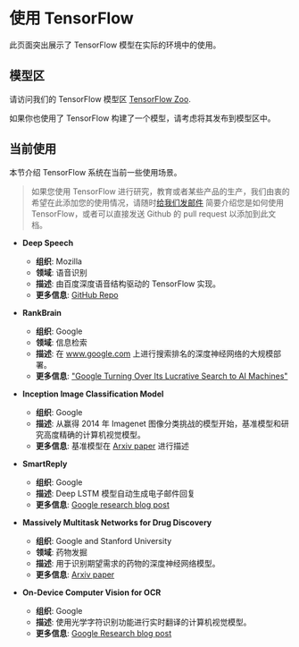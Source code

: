 # 使用 TensorFlow

此页面突出展示了 TensorFlow 模型在实际的环境中的使用。


## 模型区

请访问我们的 TensorFlow 模型区 [TensorFlow Zoo](https://github.com/tensorflow/models).

如果你也使用了 TensorFlow 构建了一个模型，请考虑将其发布到模型区中。


## 当前使用

本节介绍 TensorFlow 系统在当前一些使用场景。

> 如果您使用 TensorFlow 进行研究，教育或者某些产品的生产，我们由衷的希望在此添加您的使用情况，请随时[给我们发邮件](mailto:usecases@tensorflow.org) 简要介绍您是如何使用 TensorFlow，或者可以直接发送 Github 的 pull request 以添加到此文档。

* **Deep Speech**
    * **组织**: Mozilla
    * **领域**: 语音识别
    * **描述**:  由百度深度语音结构驱动的 TensorFlow 实现。
    * **更多信息**: [GitHub Repo](https://github.com/mozilla/deepspeech)

* **RankBrain**
    * **组织**: Google
    * **领域**: 信息检索
    * **描述**: 在 www.google.com 上进行搜索排名的深度神经网络的大规模部署。
    * **更多信息**: ["Google Turning Over Its Lucrative Search to AI Machines"](http://www.bloomberg.com/news/articles/2015-10-26/google-turning-its-lucrative-web-search-over-to-ai-machines)


* **Inception Image Classification Model**
   * **组织**: Google
   * **描述**: 从赢得 2014 年 Imagenet 图像分类挑战的模型开始，基准模型和研究高度精确的计算机视觉模型。
   * **更多信息**: 基准模型在 [Arxiv paper](http://arxiv.org/abs/1409.4842) 进行描述

* **SmartReply**
  * **组织**: Google
  * **描述**: Deep LSTM 模型自动生成电子邮件回复
  * **更多信息**: [Google research blog post](http://googleresearch.blogspot.com/2015/11/computer-respond-to-this-email.html)


* **Massively Multitask Networks for Drug Discovery**
  * **组织**: Google and Stanford University
  * **领域**: 药物发掘
  * **描述**:  用于识别期望需求的药物的深度神经网络模型。
  * **更多信息**: [Arxiv paper](http://arxiv.org/abs/1502.02072)

* **On-Device Computer Vision for OCR**
  * **组织**: Google
  * **描述**: 使用光学字符识别功能进行实时翻译的计算机视觉模型。
  * **更多信息**: [Google Research blog post](http://googleresearch.blogspot.com/2015/07/how-google-translate-squeezes-deep.html)
